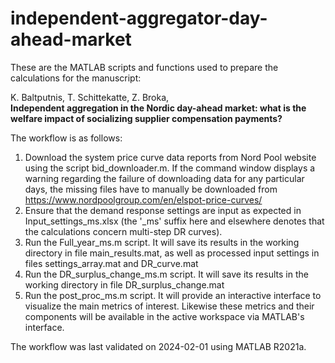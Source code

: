 # independent-aggregator-day-ahead-market

These are the MATLAB scripts and functions used to prepare the calculations for the manuscript:  
  
K. Baltputnis, T. Schittekatte, Z. Broka,  
**Independent aggregation in the Nordic day-ahead market: what is the welfare impact of socializing supplier compensation payments?**

The workflow is as follows:
1) Download the system price curve data reports from Nord Pool website using the script bid_downloader.m. If the command window displays a warning regarding the failure of downloading data for any particular days, the missing files have to manually be downloaded from https://www.nordpoolgroup.com/en/elspot-price-curves/
2) Ensure that the demand response settings are input as expected in Input_settings_ms.xlsx (the '_ms' suffix here and elsewhere denotes that the calculations concern multi-step DR curves).
3) Run the Full_year_ms.m script. It will save its results in the working directory in file main_results.mat, as well as processed input settings in files settings_array.mat and DR_curve.mat
4) Run the DR_surplus_change_ms.m script. It will save its results in the working directory in file DR_surplus_change.mat
5) Run the post_proc_ms.m script. It will provide an interactive interface to visualize the main metrics of interest. Likewise these metrics and their components will be available in the active workspace via MATLAB's interface.

The workflow was last validated on 2024-02-01 using MATLAB R2021a.
